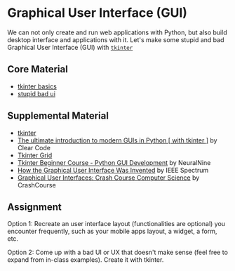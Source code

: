 # Graphical User Interface (GUI)
We can not only create and run web applications with Python, but also build desktop interface and applications with it. Let's make some stupid and bad Graphical User Interface (GUI) with [`tkinter`](https://docs.python.org/3/library/tkinter.html)

## Core Material
- [tkinter basics](/week12-gui-tkinter/01_basics/)
- [stupid bad ui](/week12-gui-tkinter/02_stupid_ui/)

## Supplemental Material
- [tkinter](https://docs.python.org/3/library/tkinter.html)
- [The ultimate introduction to modern GUIs in Python [ with tkinter ]](https://www.youtube.com/watch?v=mop6g-c5HEY) by Clear Code
- [Tkinter Grid](https://www.pythontutorial.net/tkinter/tkinter-grid/)
- [Tkinter Beginner Course - Python GUI Development](https://www.youtube.com/watch?v=ibf5cx221hk) by NeuralNine
- [How the Graphical User Interface Was Invented](https://spectrum.ieee.org/graphical-user-interface) by IEEE Spectrum
- [Graphical User Interfaces: Crash Course Computer Science](https://www.youtube.com/watch?v=XIGSJshYb90) by CrashCourse

## Assignment
Option 1:
Recreate an user interface layout (functionalities are optional) you encounter frequently, such as your mobile apps layout, a widget, a form, etc.

Option 2:
Come up with a bad UI or UX that doesn't make sense (feel free to expand from in-class examples). Create it with tkinter.

